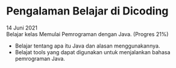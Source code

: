 # Pengalaman Belajar di Dicoding

14 Juni 2021  
Belajar kelas Memulai Pemrograman dengan Java. (Progres 21%)
* Belajar tentang apa itu Java dan alasan menggunakannya.
* Belajat tools yang dapat digunakan untuk menjalankan bahasa pemrograman Java.

